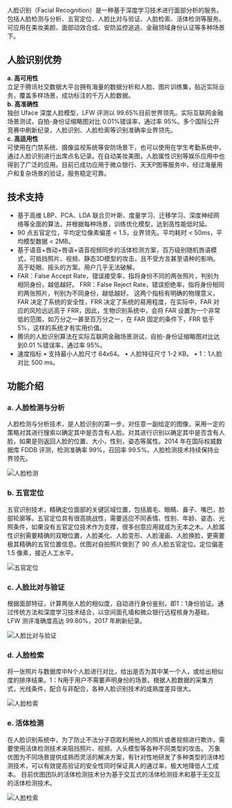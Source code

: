 人脸识别（Facial Recognition）是一种基于深度学习技术进行面部分析的服务。包括人脸检测与分析、五官定位、人脸比对与验证、人脸检索、活体检测等服务。可应用在美妆美颜、面部动效合成、安防监控追逃、金融领域身份认证等多种场景下。
## 人脸识别优势
**a. 高可用性**</br>立足于腾讯社交数据大平台拥有海量的数据分析和人脸、图片训练集，贴近实际业务，覆盖多样场景，成功标注的千万人脸数据。</br>**b. 高准确性**</br>独创 Uface 深度人脸模型，LFW 评测以 99.65%目前世界领先。实际互联网金融场景测试，自拍-身份证缩略图对比 0.01%错误率，通过率 95%。多个国际公开竞赛中刷新纪录，人脸识别、人脸检索等识别准确率业界领先。</br>**c. 高适用性**</br>可使用在门禁系统、摄像监视系统等安防场景下，也可以使用在学生考勤系统中，通过人脸识别进行出席点名记录。在自动美妆美图，人脸属性识别等娱乐应用中也得到了广泛的应用。目前已成功应用于微众银行、天天P图等服务中，经过海量用户和复杂场景的验证，服务稳定可靠。
## 技术支持
- 基于高维 LBP、PCA、LDA 联合贝叶斯、度量学习、迁移学习、深度神经网络等全面的算法，并根据每种场景，训练优化模型，达到高性能低时延。
- 90 点五官定位，平均定位像素偏差 < 1.5，业界领先。平均耗时 < 50ms，平均模型数据 < 2MB。
- 基于语音+唇动+唇语+语音视频同步的活体检测方案，百万级别随机唇语模式，可抵挡照片、视频、静态3D模型的攻击，且不受方言甚至语种的影响。高于眨眼、摇头的方案。用户几乎无法破解。
-  FAR：False Accept Rate，错误接受率，指将身份不同的两张照片，判别为相同身份，越低越好。
FRR：False Reject Rate，错误拒绝率，指将身份相同的两张照片，判别为不同身份，越低越好。
这两个指标有明确的物理意义，FAR 决定了系统的安全性，FRR 决定了系统的易用程度，在实际中，FAR 对应的风险远远高于 FRR，因此，生物识别系统中，会将 FAR 设置为一个非常低的范围，如万分之一甚至百万分之一，在 FAR 固定的条件下，FRR 低于 5%，这样的系统才有实用价值。
- 腾讯的人脸识别算法在实际互联网金融场景测试，自拍-身份证缩略图对比达到0.01 %错误率，通过率 95%。
- 速度指标
• 支持最小人脸尺寸 64x64。
• 人脸特征尺寸 1-2 KB。
• 1：1人脸对比 500 ms。
## 功能介绍
### a. 人脸检测与分析
人脸检测与分析技术，是人脸识别的第一步。对任意一副给定的图像，采用一定的策略对其进行搜索以确定其中是否含有人脸。对其进行识别以确定其中是否含有人脸，如果是则返回人脸的位置、大小，性别，姿态等属性。2014 年在国际权威数据库 FDDB 评测，检测准确率 99%，召回率 99.5%。人脸检测技术持续保持业界领先。

![人脸检测](https://mc.qcloudimg.com/static/img/f9e13a389d231ff6a5562040c5360e56/image.png)

### b. 五官定位

五官识别技术，精确定位面部的关键区域位置，包括眉毛、眼睛、鼻子、嘴巴，脸部轮廓等。五官定位具有很高挑战性，需要适应不同表情、性别、年龄、姿态、光照条件，如果没有五官定位技术作为支撑，很多创意应用就成为无本之木。人脸属性识别需要精确的双眼位置，人脸美化、人脸变形、人脸漫画、人脸换脸，更需要极其精确的五官位置信息。优图对自拍照片做到了 90 点人脸五官定位。定位偏差 1.5 像素，接近人工水平。

![五官定位](https://mc.qcloudimg.com/static/img/6d8a92a45ab76672b0d2ecd9fa3f8c8d/image.png)

### c. 人脸比对与验证

根据面部特征，计算两张人脸的相似度，自动进行身份鉴别，即1：1身份验证。通过传统方法和深度学习技术结合，以空间面孔墙和微众银行远程核身为基础，LFW 测评准确度高达 99.80%，2017 年刷新纪录。

![人脸比对与验证](https://mc.qcloudimg.com/static/img/53c6b5fef747c1894f145dff756d5d55/image.png)

### d. 人脸检索

将一张照片与数据库中N个人脸进行对比，给出是否为其中某一个人，或给出相似度的排序结果。1：N用于用户不需要声明身份的场景。根据人脸数据的采集方式，光线条件，配合与非配合，各种人脸识别技术的成熟度差异很大。

![人脸检索](https://mc.qcloudimg.com/static/img/153c71182d36756d1fd0d376e2a97cf6/image.png)

### e. 活体检测

在人脸识别系统中，为了防止不法分子窃取利用他人的照片或者视频进行欺诈，需要使用活体检测技术来阻挡照片、视频、人头模型等各种不同类型的攻击。 万象优图为不同场景提供成熟而灵活的解决方案，有针对性地研发了多种类型的活体检测技术，可以有效提高验证的安全性同时保证真人的通过率，极大地降低人工成本。 目前优图团队的活体检测技术分为基于交互式的活体检测技术和基于无交互的活体检测技术。

![人脸检索](https://mc.qcloudimg.com/static/img/e727e32465fcd08e55809429d510fe02/image.png)

